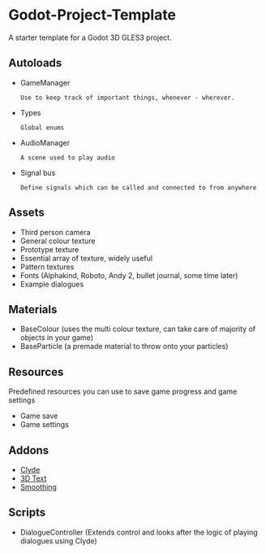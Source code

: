 # Godot-Project-Template
A starter template for a Godot 3D GLES3 project.

## Autoloads
- GameManager

  `Use to keep track of important things, whenever - wherever.`
- Types

  `Global enums`
  
- AudioManager

  `A scene used to play audio`
  
- Signal bus

  `Define signals which can be called and connected to from anywhere`
  
## Assets

- Third person camera
- General colour texture
- Prototype texture
- Essential array of texture, widely useful
- Pattern textures
- Fonts (Alphakind, Roboto, Andy 2, bullet journal, some time later)
- Example dialogues

## Materials

- BaseColour (uses the multi colour texture, can take care of majority of objects in your game)
- BaseParticle (a premade material to throw onto your particles)

## Resources

Predefined resources you can use to save game progress and game settings

- Game save
- Game settings

## Addons
- [Clyde](https://github.com/viniciusgerevini/godot-clyde-dialogue)
- [3D Text](https://github.com/SIsilicon/Godot-3D-text-plugin)
- [Smoothing](https://github.com/lawnjelly/smoothing-addon)

## Scripts
- DialogueController (Extends control and looks after the logic of playing dialogues using Clyde)
